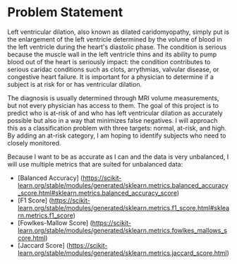 # Problem Statement

Left ventricular dilation, also known as dilated caridomyopathy, simply put is the enlargement of the left ventricle determined by the volume of blood in the left ventricle during the heart's diastolic phase.  The condition is serious because the muscle wall in the left ventricle thins and its ability to pump blood out of the heart is seriously impact: the condition contributes to serious caridac conditions such as clots, arrythmias, valvular disease, or congestive heart failure.  It is important for a physician to determine if a subject is at risk for or has ventricular dilation. 

The diagnosis is usually determined through MRI volume measurements, but not every physician has access to them.  The goal of this project is to predict who is at-risk of and who has left ventricular dilation as accurately possible but also in a way that minimizes false negatives.  I will approach this as a classification problem with three targets: normal, at-risk, and high.  By adding an at-risk category, I am hoping to identify subjects who need to closely monitored.

Because I want to be as accurate as I can and the data is very unbalanced, I will use multiple metrics that are suited for unbalanced data:

* [Balanced Accuracy] (https://scikit-learn.org/stable/modules/generated/sklearn.metrics.balanced_accuracy_score.html#sklearn.metrics.balanced_accuracy_score)
* [F1 Score] (https://scikit-learn.org/stable/modules/generated/sklearn.metrics.f1_score.html#sklearn.metrics.f1_score)
* [Fowlkes-Mallow Score] (https://scikit-learn.org/stable/modules/generated/sklearn.metrics.fowlkes_mallows_score.html)
* [Jaccard Score] (https://scikit-learn.org/stable/modules/generated/sklearn.metrics.jaccard_score.html)
